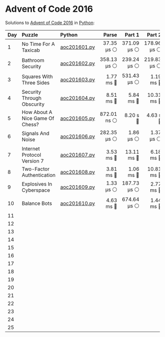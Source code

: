 # Advent of Code 2016

Solutions to [Advent of Code 2016](https://adventofcode.com/2016/) in [Python](https://www.python.org/):

| Day  | Puzzle                          | Python                                                         |       Parse |      Part 1 |      Part 2 |       Total |
| :--- | :------------------------------ | :------------------------------------------------------------- | ----------: | ----------: | ----------: | ----------: |
| 1    | No Time For A Taxicab           | [aoc201601.py](01_no_time_for_a_taxicab/aoc201601.py)          |  37.35 μs ⚪️ | 371.09 μs ⚪️ | 178.96 μs ⚪️ | 587.39 μs ⚪️ |
| 2    | Bathroom Security               | [aoc201602.py](02_bathroom_security/aoc201602.py)              | 358.13 μs ⚪️ | 239.24 μs ⚪️ | 219.83 μs ⚪️ | 817.20 μs ⚪️ |
| 3    | Squares With Three Sides        | [aoc201603.py](03_squares_with_three_sides/aoc201603.py)       |   1.77 ms 🔵 | 531.43 μs ⚪️ |   1.19 ms 🔵 |   3.49 ms 🔵 |
| 4    | Security Through Obscurity      | [aoc201604.py](04_security_through_obscurity/aoc201604.py)     |   8.51 ms 🔵 |   5.84 ms 🔵 |  10.31 ms 🔵 |  24.66 ms 🔵 |
| 5    | How About A Nice Game Of Chess? | [aoc201605.py](05_how_about_a_nice_game_of_chess/aoc201605.py) | 872.01 ns ⚪️ |    8.20 s 🔴 |    4.63 s 🔴 |   12.83 s 🔴 |
| 6    | Signals And Noise               | [aoc201606.py](06_signals_and_noise/aoc201606.py)              | 282.35 μs ⚪️ |   1.86 μs ⚪️ |   1.37 μs ⚪️ | 285.59 μs ⚪️ |
| 7    | Internet Protocol Version 7     | [aoc201607.py](07_internet_protocol_version_7/aoc201607.py)    |   3.53 ms 🔵 |  13.11 ms 🔵 |   6.18 ms 🔵 |  22.83 ms 🔵 |
| 8    | Two-Factor Authentication       | [aoc201608.py](08_two-factor_authentication/aoc201608.py)      |   3.81 ms 🔵 |   1.06 ms 🔵 |  10.81 ms 🔵 |  15.68 ms 🔵 |
| 9    | Explosives In Cyberspace        | [aoc201609.py](09_explosives_in_cyberspace/aoc201609.py)       |   1.33 μs ⚪️ | 187.73 μs ⚪️ |   2.77 ms 🔵 |   2.96 ms 🔵 |
| 10   | Balance Bots                    | [aoc201610.py](10_balance_bots/aoc201610.py)                   |   4.63 ms 🔵 | 674.64 μs ⚪️ |   1.44 ms 🔵 |   6.74 ms 🔵 |
| 11   |                                 |                                                                |             |             |             |             |
| 12   |                                 |                                                                |             |             |             |             |
| 13   |                                 |                                                                |             |             |             |             |
| 14   |                                 |                                                                |             |             |             |             |
| 15   |                                 |                                                                |             |             |             |             |
| 16   |                                 |                                                                |             |             |             |             |
| 17   |                                 |                                                                |             |             |             |             |
| 18   |                                 |                                                                |             |             |             |             |
| 19   |                                 |                                                                |             |             |             |             |
| 20   |                                 |                                                                |             |             |             |             |
| 21   |                                 |                                                                |             |             |             |             |
| 22   |                                 |                                                                |             |             |             |             |
| 23   |                                 |                                                                |             |             |             |             |
| 24   |                                 |                                                                |             |             |             |             |
| 25   |                                 |                                                                |             |             |             |             |
